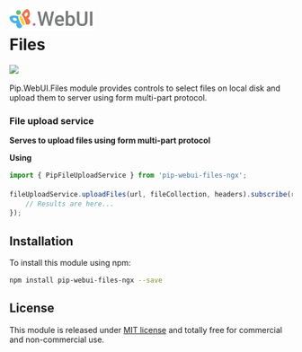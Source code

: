 
# <img src="https://github.com/pip-webui2/pip-webui2/raw/master/doc/Logo.png" alt="Pip.WebUI Logo" style="max-width:30%"> <br/> Files

![](https://img.shields.io/badge/license-MIT-blue.svg)

Pip.WebUI.Files module provides controls to select files on local disk and upload them to server using form multi-part protocol. 

### File upload service

**Serves to upload files using form multi-part protocol**

**Using**

```typescript
import { PipFileUploadService } from 'pip-webui-files-ngx';

fileUploadService.uploadFiles(url, fileCollection, headers).subscribe(result => {
    // Results are here...
});

```

## Installation

To install this module using npm:

```bash
npm install pip-webui-files-ngx --save
```

## <a name="license"></a>License

This module is released under [MIT license](License) and totally free for commercial and non-commercial use.
